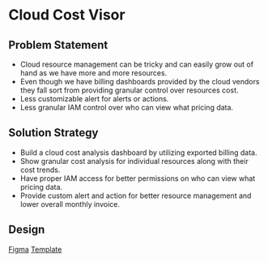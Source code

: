 # Cloud Cost Visor

## Problem Statement

- Cloud resource management can be tricky and can easily grow out of hand
  as we have more and more resources.
- Even though we have billing dashboards provided by the cloud vendors they
  fall sort from providing granular control over resources cost.
- Less customizable alert for alerts or actions.
- Less granular IAM control over who can view what pricing data.

## Solution Strategy

- Build a cloud cost analysis dashboard by utilizing exported billing data.
- Show granular cost analysis for individual resources along with their cost
  trends.
- Have proper IAM access for better permissions on who can view what pricing
  data.
- Provide custom alert and action for better resource management and lower
  overall monthly invoice.

## Design

[Figma](https://www.figma.com/file/urE6g3V1tEWpslqPFrBh0Z/Cloud?type=design&node-id=0-1&mode=design)
[Template](https://app.uizard.io/p/f5b00fd1)
